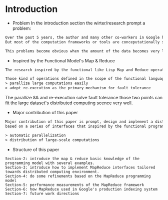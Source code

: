 # Introduction 

* Problem 
In the introduction section the wirter/research prompt a problem:

```txt
Over the past 5 years, the author and many other co-workers in Google have design and implemented hundres of specified purposed computation frameworks or tools to hanld large amount of raw data. Those computation frameworks trying to compute various kinds of  derived data.
But most of the computation frameworks or tools are conceputationally straightforward.

This problems become obvious when the amount of the data becomes very large.  
```

* Inspired by the Functional Model's Map & Reduce 

```txt
The research inspired by the functional like Lisp Map and Reduce operations.

Those kind of operations defined in the scope of the functional language allow uers to 
> parallize large computations easily
> adopt re-execution as the primary mechanism for fault tolerance
```

The parallize && and re-execution solve fault tolerance those two points can fit the large dataset's distributed computing scence very well. 

* Major contribution of this paper 

```txt 
Major contribution of this paper is prompt, design and implement a distributed framework 
based on a series of interfaces that inspired by the functional programming language like Lisp. 

> automatic parallelization 
> distribution of large-scale computations 
```

* Structure of this paper 
```
Section-2: introduce the map & reduce basic knowledge of the programming model with several examples.
Section-3: introduce how to implement MapReduce interfaces tailored towards distributed computing environment. 
Section-4: do some refinements based on the MapReduce programming model 
Section-5: performance measurements of the MapReduce framework 
Section-6: how MapReduce used in Google's production indexing system
Section-7: future work directions
```